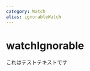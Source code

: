 ```yaml
---
category: Watch
alias: ignorableWatch
---
```


# watchIgnorable

<!-- TODO: write how to make in ja -->

これはテストテキストです

